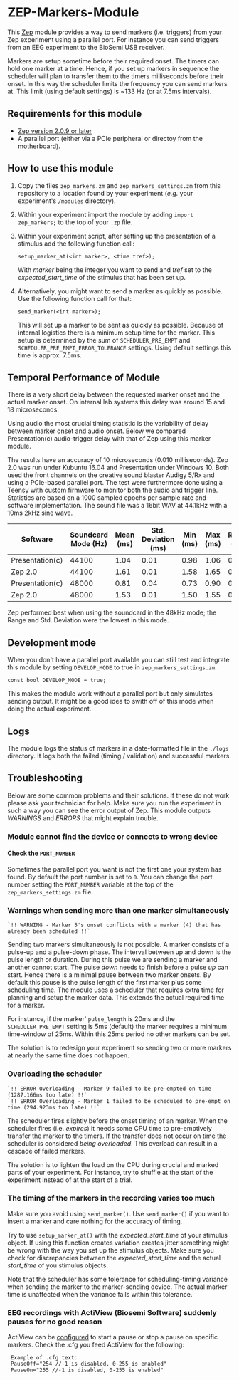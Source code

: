 # ZEP-Markers-Module

This [Zep](https://www.beexy.nl/zep/wiki/doku.php) module provides a way to send markers (i.e. triggers) from your Zep experiment using a parallel port. For instance you can send triggers from an EEG experiment to the BioSemi USB receiver.

Markers are setup sometime before their required onset. The timers can hold one marker at a time. Hence, if you set up markers in sequence the scheduler will plan to transfer them to the timers milliseconds before their onset. In this way the scheduler limits the frequency you can send markers at. This limit (using default settings) is ~133 Hz (or at 7.5ms intervals).

## Requirements for this module
*   [Zep version 2.0.9 or later](https://beexy.nl/zep2/wiki/doku.php?id=get_zep)
*   A parallel port (either via a PCIe peripheral or directoy from the motherboard).

## How to use this module
1.  Copy the files `zep_markers.zm` and `zep_markers_settings.zm` from this repository to a location found by your experiment (_e.g._ your experiment's `/modules` directory).
2.  Within your experiment import the module by adding `import zep_markers;` to
the top of your `.zp` file.
3.  Within your experiment script, after setting up the presentation of a
stimulus add the following function call:

    `setup_marker_at(<int marker>, <time tref>);`

    With _marker_ being the integer you want to send and _tref_ set to the _expected_start_time_ of the stimulus that has been set up.
4.  Alternatively, you might want to send a marker as quickly as possible. Use the following function call for that:

    `send_marker(<int marker>);`

    This will set up a marker to be sent as quickly as possible. Because of internal logistics there is a minimum setup time for the marker. This setup is determined by the sum of `SCHEDULER_PRE_EMPT` and `SCHEDULER_PRE_EMPT_ERROR_TOLERANCE` settings. Using default settings this time is approx. 7.5ms.

## Temporal Performance of Module
There is a very short delay between the requested marker onset and the actual marker onset. On internal lab systems this delay was around 15 and 18 microseconds.

Using audio the most crucial timing statistic is the variability of delay between marker onset and audio onset. Below we compared Presentation(c) audio-trigger delay with that of Zep using this marker module.

The results have an accuracy of 10 microseconds (0.010 milliseconds). Zep 2.0 was run under Kubuntu 16.04 and Presentation under Windows 10. Both used the front channels on the creative sound blaster Audigy 5/Rx and using a PCIe-based parallel port. The test were furthermore done using a Teensy with custom firmware to monitor both the audio and trigger line. Statistics are based on a 1000 sampled epochs per sample rate and software implementation. The sound file was a 16bit WAV at 44.1kHz with a 10ms 2kHz sine wave. 


| Software     | Soundcard Mode (Hz) | Mean (ms) | Std. Deviation (ms) | Min (ms) | Max (ms) | Range (ms) |
|--------------|-----------------|-----------|---------------------|----------|----------|------------|
| Presentation(c) | 44100           | 1.04      | 0.01                | 0.98     | 1.06     | 0.08       |
| Zep 2.0          | 44100           | 1.61      | 0.01                | 1.58     | 1.65     | 0.07       |
| Presentation(c) | 48000           | 0.81      | 0.04                | 0.73     | 0.90     | 0.17       |
| Zep 2.0          | 48000           | 1.53      | 0.01                | 1.50     | 1.55     | 0.05       |

Zep performed best when using the soundcard in the 48kHz mode; the Range and Std. Deviation were the lowest in this mode.

## Development mode
When you don't have a parallel port available you can still test and integrate this module by setting `DEVELOP_MODE` to true in `zep_markers_settings.zm`.

`const bool DEVELOP_MODE = true;`

This makes the module work without a parallel port but only simulates sending output. It might be a good idea to swith off of this mode when doing the actual experiment.

## Logs
The module logs the status of markers in a date-formatted file in the `./logs` directory. It logs both the failed (timing / validation) and successful markers.

## Troubleshooting
Below are some common problems and their solutions. If these do not work please ask your technician for help. Make sure you run the experiment in such a way you can see the error output of Zep. This module outputs _WARNINGS_ and _ERRORS_ that might explain trouble.

### Module cannot find the device or connects to wrong device

#### Check the `PORT_NUMBER`
Sometimes the parallel port you want is not the first one your system has found.
By default the port number is set to `0`. You can change the port number setting the `PORT_NUMBER` variable at the top of the `zep_markers_settings.zm` file.


### Warnings when sending more than one marker simultaneously
    `!! WARNING - Marker 5's onset conflicts with a marker (4) that has already been scheduled !!`
Sending two markers simultaneously is not possible. A marker consists of a pulse-up and a pulse-down phase. The interval between up and down is the pulse length or duration. During this pulse we are sending a marker and another cannot start. The pulse _down_ needs to finish before a pulse _up_ can start. Hence there is a minimal pause between two marker onsets. By default this pause is the pulse length of the first marker plus some scheduling time. The module uses a scheduler that requires extra time for planning and setup the marker data. This extends the actual required time for a marker.

For instance, if the marker' `pulse_length` is 20ms and the `SCHEDULER_PRE_EMPT` setting is 5ms (default) the marker requires a minimum time-window of 25ms. Within this 25ms period no other markers can be set.

The solution is to redesign your experiment so sending two or more markers at nearly the same time does not happen.

### Overloading the scheduler
    `!! ERROR Overloading - Marker 9 failed to be pre-empted on time (1287.166ms too late) !!`
    `!! ERROR Overloading - Marker 1 failed to be scheduled to pre-empt on time (294.923ms too late) !!`

The scheduler fires slightly before the onset timing of an marker. When the scheduler fires (i.e. _expires_) it needs some CPU time to pre-emptively transfer the marker to the timers. If the transfer does not occur on time the scheduler is considered _being overloaded_. This overload can result in a cascade of failed markers.

The solution is to lighten the load on the CPU during crucial and marked parts of your experiment. For instance, try to shuffle at the start of the experiment instead of at the start of a trial.

### The timing of the markers in the recording varies too much
Make sure you avoid using `send_marker()`. Use `send_marker()` if you want to insert a marker and care nothing for the accuracy of timing.

Try to use `setup_marker_at()` with the _expected_start_time_ of your stimulus object.
If using this function creates variation creates jitter something might be wrong with the way you set up the stimulus objects. Make sure you check for discrepancies between the _expected_start_time_ and the actual _start_time_ of you stimulus objects.

Note that the scheduler has some tolerance for scheduling-timing variance when sending the marker to the marker-sending device. The actual marker time is unaffected when the variance falls within this tolerance.

### EEG recordings with ActiView (Biosemi Software) suddenly pauses for no good reason
ActiView can be [configured](https://www.biosemi.com/faq/trigger_signals.htm) to start a pause or stop a pause on specific markers.
Check the .cfg you feed ActiView for the following:

     Example of .cfg text:
     PauseOff="254 //-1 is disabled, 0-255 is enabled"
     PauseOn="255 //-1 is disabled, 0-255 is enabled"
